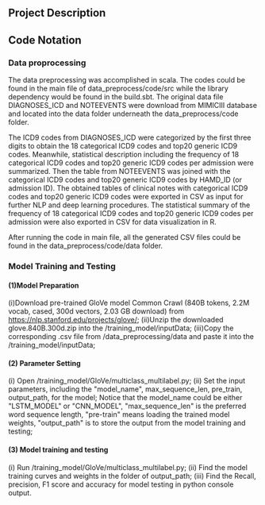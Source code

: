 ## Project Description 


## Code Notation 

### Data proprocessing

The data preprocessing was accomplished in scala. The codes could be found in the main file of data_preprocess/code/src while the library dependency would be found in the build.sbt. The original data file DIAGNOSES_ICD and NOTEEVENTS were download from MIMICIII database and located into the data folder underneath the data_preprocess/code folder.

The ICD9 codes from DIAGNOSES_ICD were categorized by the first three digits to obtain the 18 categorical ICD9 codes and top20 generic ICD9 codes. Meanwhile, statistical description including the frequency of 18 categorical ICD9 codes and top20 generic ICD9 codes per admission were summarized. Then the table from NOTEEVENTS was joined with the categorical ICD9 codes and top20 generic ICD9 codes by HAMD_ID (or admission ID). The obtained tables of clinical notes with categorical ICD9 codes and top20 generic ICD9 codes were exported in CSV as input for further NLP and deep learning procedures. The statistical summary of the frequency of 18 categorical ICD9 codes and top20 generic ICD9 codes per admission were also exported in CSV for data visualization in R. 

After running the code in main file, all the generated CSV files could be found in the data_preprocess/code/data folder. 

### Model Training and Testing
#### (1)Model Preparation
(i)Download pre-trained GloVe model Common Crawl (840B tokens, 2.2M vocab, cased, 300d vectors, 2.03 GB download) from https://nlp.stanford.edu/projects/glove/; 
(ii)Unzip the downloaded glove.840B.300d.zip into the /training_model/inputData; 
(iii)Copy the corresponding .csv file from /data_preprocessing/data and paste it into the /training_model/inputData;
#### (2) Parameter Setting
(i) Open /training_model/GloVe/multiclass_multilabel.py; 
(ii) Set the input parameters, including the "model_name", max_sequence_len, pre_train, output_path, for the model; Notice that the model_name could be either "LSTM_MODEL" or "CNN_MODEL", "max_sequence_len" is the preferred word sequence length, "pre-train" means loading the trained model weights, "output_path" is to store the output from the model training and testing; 
#### (3) Model training and testing
(i) Run /training_model/GloVe/multiclass_multilabel.py; 
(ii) Find the model training curves and weights in the folder of output_path; 
(iii) Find the Recall, precision, F1 score and accuracy for model testing in python console output.
